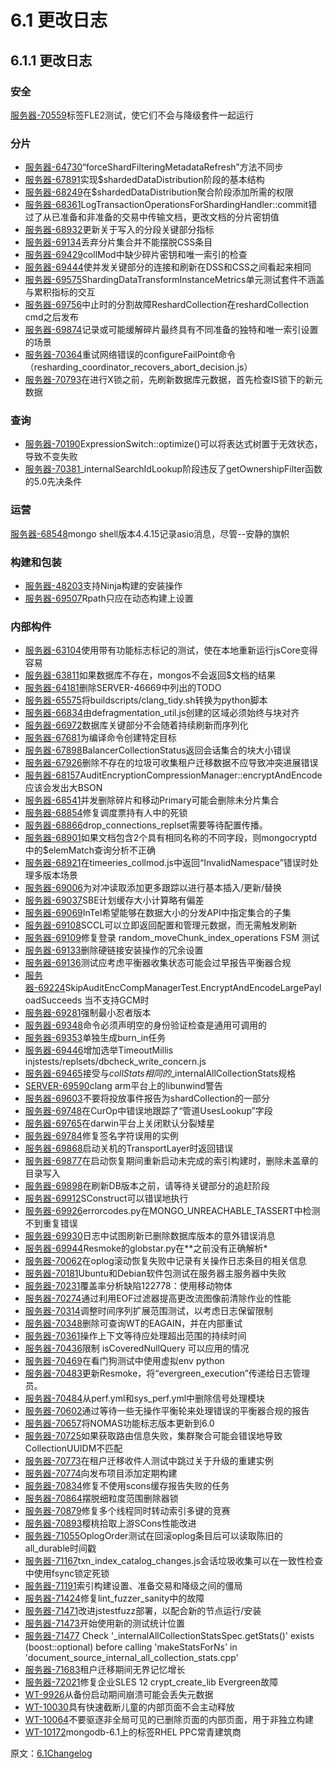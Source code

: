 # 6.1 更改日志

## 6.1.1 更改日志

### 安全

[服务器-70559](https://jira.mongodb.org/browse/SERVER-70559)标签FLE2测试，使它们不会与降级套件一起运行

### 分片

- [服务器-64730](https://jira.mongodb.org/browse/SERVER-64730)“forceShardFilteringMetadataRefresh”方法不同步
- [服务器-67891](https://jira.mongodb.org/browse/SERVER-67891)实现$shardedDataDistribution阶段的基本结构
- [服务器-68249](https://jira.mongodb.org/browse/SERVER-68249)在$shardedDataDistribution聚合阶段添加所需的权限
- [服务器-68361](https://jira.mongodb.org/browse/SERVER-68361)LogTransactionOperationsForShardingHandler::commit错过了从已准备和非准备的交易中传输文档，更改文档的分片密钥值
- [服务器-68932](https://jira.mongodb.org/browse/SERVER-68932)更新关于写入的分段关键部分指标
- [服务器-69134](https://jira.mongodb.org/browse/SERVER-69134)丢弃分片集合并不能摆脱CSS条目
- [服务器-69429](https://jira.mongodb.org/browse/SERVER-69429)collMod中缺少碎片密钥和唯一索引的检查
- [服务器-69444](https://jira.mongodb.org/browse/SERVER-69444)使并发关键部分的连接和刷新在DSS和CSS之间看起来相同
- [服务器-69575](https://jira.mongodb.org/browse/SERVER-69575)ShardingDataTransformInstanceMetrics单元测试套件不涵盖与累积指标的交互
- [服务器-69756](https://jira.mongodb.org/browse/SERVER-69756)中止时的分割故障ReshardCollection在reshardCollection cmd之后发布
- [服务器-69874](https://jira.mongodb.org/browse/SERVER-69874)记录或可能缓解碎片最终具有不同准备的独特和唯一索引设置的场景
- [服务器-70364](https://jira.mongodb.org/browse/SERVER-70364)重试网络错误的configureFailPoint命令（resharding_coordinator_recovers_abort_decision.js）
- [服务器-70793](https://jira.mongodb.org/browse/SERVER-70793)在进行X锁之前，先刷新数据库元数据，首先检查IS锁下的新元数据

### 查询

- [服务器-70190](https://jira.mongodb.org/browse/SERVER-70190)ExpressionSwitch::optimize()可以将表达式树置于无效状态，导致不变失败
- [服务器-70381](https://jira.mongodb.org/browse/SERVER-70381)_internalSearchIdLookup阶段违反了getOwnershipFilter函数的5.0先决条件

### 运营

[服务器-68548](https://jira.mongodb.org/browse/SERVER-68548)mongo shell版本4.4.15记录asio消息，尽管--安静的旗帜

### 构建和包装

- [服务器-48203](https://jira.mongodb.org/browse/SERVER-48203)支持Ninja构建的安装操作
- [服务器-69507](https://jira.mongodb.org/browse/SERVER-69507)Rpath只应在动态构建上设置

### 内部构件

- [服务器-63104](https://jira.mongodb.org/browse/SERVER-63104)使用带有功能标志标记的测试，使在本地重新运行jsCore变得容易
- [服务器-63811](https://jira.mongodb.org/browse/SERVER-63811)如果数据库不存在，mongos不会返回$文档的结果
- [服务器-64181](https://jira.mongodb.org/browse/SERVER-64181)删除SERVER-46669中列出的TODO
- [服务器-65575](https://jira.mongodb.org/browse/SERVER-65575)将buildscripts/clang_tidy.sh转换为python脚本
- [服务器-66834](https://jira.mongodb.org/browse/SERVER-66834)由defragmentation_util.js创建的区域必须始终与块对齐
- [服务器-66972](https://jira.mongodb.org/browse/SERVER-66972)数据库关键部分不会随着持续刷新而序列化
- [服务器-67681](https://jira.mongodb.org/browse/SERVER-67681)为编译命令创建特定目标
- [服务器-67898](https://jira.mongodb.org/browse/SERVER-67898)BalancerCollectionStatus返回会话集合的块大小错误
- [服务器-67926](https://jira.mongodb.org/browse/SERVER-67926)删除不存在的垃圾可收集租户迁移数据不应导致冲突进展错误
- [服务器-68157](https://jira.mongodb.org/browse/SERVER-68157)AuditEncryptionCompressionManager::encryptAndEncode应该会发出大BSON
- [服务器-68541](https://jira.mongodb.org/browse/SERVER-68541)并发删除碎片和移动Primary可能会删除未分片集合
- [服务器-68854](https://jira.mongodb.org/browse/SERVER-68854)修复调度票持有人中的死锁
- [服务器-68866](https://jira.mongodb.org/browse/SERVER-68866)drop_connections_replset需要等待配置传播。
- [服务器-68901](https://jira.mongodb.org/browse/SERVER-68901)如果文档包含2个具有相同名称的不同字段，则mongocryptd中的$elemMatch查询分析不正确
- [服务器-68921](https://jira.mongodb.org/browse/SERVER-68921)在timeeries_collmod.js中返回“InvalidNamespace”错误时处理多版本场景
- [服务器-69006](https://jira.mongodb.org/browse/SERVER-69006)为对冲读取添加更多跟踪以进行基本插入/更新/替换
- [服务器-69037](https://jira.mongodb.org/browse/SERVER-69037)SBE计划缓存大小计算略有偏差
- [服务器-69069](https://jira.mongodb.org/browse/SERVER-69069)InTel希望能够在数据大小的分发API中指定集合的子集
- [服务器-69108](https://jira.mongodb.org/browse/SERVER-69108)SCCL可以立即返回配置和管理元数据，而无需触发刷新
- [服务器-69109](https://jira.mongodb.org/browse/SERVER-69109)修复登录 random_moveChunk_index_operations FSM 测试
- [服务器-69133](https://jira.mongodb.org/browse/SERVER-69133)删除硬链接安装操作的冗余设置
- [服务器-69136](https://jira.mongodb.org/browse/SERVER-69136)测试应考虑平衡器收集状态可能会过早报告平衡器合规
- [服务器-69224](https://jira.mongodb.org/browse/SERVER-69224)SkipAuditEncCompManagerTest.EncryptAndEncodeLargePayloadSucceeds 当不支持GCM时
- [服务器-69281](https://jira.mongodb.org/browse/SERVER-69281)强制最小忍者版本
- [服务器-69348](https://jira.mongodb.org/browse/SERVER-69348)命令必须声明空的身份验证检查是通用可调用的
- [服务器-69353](https://jira.mongodb.org/browse/SERVER-69353)单独生成burn_in任务
- [服务器-69446](https://jira.mongodb.org/browse/SERVER-69446)增加选举TimeoutMillis injstests/replsets/dbcheck_write_concern.js
- [服务器-69465](https://jira.mongodb.org/browse/SERVER-69465)接受与$collStats相同的$_internalAllCollectionStats规格
- [SERVER-69590](https://jira.mongodb.org/browse/SERVER-69590)clang arm平台上的libunwind警告
- [服务器-69603](https://jira.mongodb.org/browse/SERVER-69603)不要将投放事件报告为shardCollection的一部分
- [服务器-69748](https://jira.mongodb.org/browse/SERVER-69748)在CurOp中错误地跟踪了“管道UsesLookup”字段
- [服务器-69765](https://jira.mongodb.org/browse/SERVER-69765)在darwin平台上关闭默认分裂矮星
- [服务器-69784](https://jira.mongodb.org/browse/SERVER-69784)修复签名字符误用的实例
- [服务器-69868](https://jira.mongodb.org/browse/SERVER-69868)启动关机的TransportLayer时返回错误
- [服务器-69877](https://jira.mongodb.org/browse/SERVER-69877)在启动恢复期间重新启动未完成的索引构建时，删除未盖章的目录写入
- [服务器-69898](https://jira.mongodb.org/browse/SERVER-69898)在刷新DB版本之前，请等待关键部分的追赶阶段
- [服务器-69912](https://jira.mongodb.org/browse/SERVER-69912)SConstruct可以错误地执行
- [服务器-69926](https://jira.mongodb.org/browse/SERVER-69926)errorcodes.py在MONGO_UNREACHABLE_TASSERT中检测不到重复错误
- [服务器-69930](https://jira.mongodb.org/browse/SERVER-69930)日志中试图刷新已删除数据库版本的意外错误消息
- [服务器-69944](https://jira.mongodb.org/browse/SERVER-69944)Resmoke的globstar.py在**之前没有正确解析*
- [服务器-70062](https://jira.mongodb.org/browse/SERVER-70062)在oplog滚动恢复失败中记录有关操作日志条目的相关信息
- [服务器-70181](https://jira.mongodb.org/browse/SERVER-70181)Ubuntu和Debian软件包测试在服务器主服务器中失败
- [服务器-70231](https://jira.mongodb.org/browse/SERVER-70231)覆盖率分析缺陷122778：使用移动物体
- [服务器-70274](https://jira.mongodb.org/browse/SERVER-70274)通过利用EOF过滤器提高更改流图像前清除作业的性能
- [服务器-70314](https://jira.mongodb.org/browse/SERVER-70314)调整时间序列扩展范围测试，以考虑日志保留限制
- [服务器-70348](https://jira.mongodb.org/browse/SERVER-70348)删除可查询WT的EAGAIN，并在内部重试
- [服务器-70361](https://jira.mongodb.org/browse/SERVER-70361)操作上下文等待应处理超出范围的持续时间
- [服务器-70436](https://jira.mongodb.org/browse/SERVER-70436)限制 isCoveredNullQuery 可以应用的情况
- [服务器-70469](https://jira.mongodb.org/browse/SERVER-70469)在看门狗测试中使用虚拟env python
- [服务器-70483](https://jira.mongodb.org/browse/SERVER-70483)更新Resmoke，将“evergreen_execution”传递给日志管理员。
- [服务器-70484](https://jira.mongodb.org/browse/SERVER-70484)从perf.yml和sys_perf.yml中删除信号处理模块
- [服务器-70602](https://jira.mongodb.org/browse/SERVER-70602)通过等待一些无操作平衡轮来处理错误的平衡器合规的报告
- [服务器-70657](https://jira.mongodb.org/browse/SERVER-70657)将NOMAS功能标志版本更新到6.0
- [服务器-70725](https://jira.mongodb.org/browse/SERVER-70725)如果获取路由信息失败，集群聚合可能会错误地导致CollectionUUIDM不匹配
- [服务器-70773](https://jira.mongodb.org/browse/SERVER-70773)在租户迁移收件人测试中跳过关于升级的重建实例
- [服务器-70774](https://jira.mongodb.org/browse/SERVER-70774)向发布项目添加定期构建
- [服务器-70834](https://jira.mongodb.org/browse/SERVER-70834)修复不使用scons缓存报告失败的任务
- [服务器-70864](https://jira.mongodb.org/browse/SERVER-70864)摆脱细粒度范围删除器锁
- [服务器-70879](https://jira.mongodb.org/browse/SERVER-70879)修复多个线程同时转动索引多键的竞赛
- [服务器-70893](https://jira.mongodb.org/browse/SERVER-70893)樱桃拾取上游SCons性能改进
- [服务器-71055](https://jira.mongodb.org/browse/SERVER-71055)OplogOrder测试在回滚oplog条目后可以读取陈旧的all_durable时间戳
- [服务器-71167](https://jira.mongodb.org/browse/SERVER-71167)txn_index_catalog_changes.js会话垃圾收集可以在一致性检查中使用fsync锁定死锁
- [服务器-71191](https://jira.mongodb.org/browse/SERVER-71191)索引构建设置、准备交易和降级之间的僵局
- [服务器-71424](https://jira.mongodb.org/browse/SERVER-71424)修复lint_fuzzer_sanity中的故障
- [服务器-71471](https://jira.mongodb.org/browse/SERVER-71471)改进jstestfuzz部署，以配合新的节点运行/安装
- [服务器-71473](https://jira.mongodb.org/browse/SERVER-71473)开始使用新的测试统计位置
- [服务器-71477](https://jira.mongodb.org/browse/SERVER-71477) Check '_internalAllCollectionStatsSpec.getStats()' exists (boost::optional) before calling 'makeStatsForNs' in 'document_source_internal_all_collection_stats.cpp'
- [服务器-71683](https://jira.mongodb.org/browse/SERVER-71683)租户迁移期间无界记忆增长
- [服务器-72021](https://jira.mongodb.org/browse/SERVER-72021)修复企业SLES 12 crypt_create_lib Evergreen故障
- [WT-9926](https://jira.mongodb.org/browse/WT-9926)从备份启动期间崩溃可能会丢失元数据
- [WT-10030](https://jira.mongodb.org/browse/WT-10030)具有快速截断儿童的内部页面不会主动释放
- [WT-10064](https://jira.mongodb.org/browse/WT-10064)不要驱逐非全局可见的已删除页面的内部页面，用于非独立构建
- [WT-10172](https://jira.mongodb.org/browse/WT-10172)mongodb-6.1上的标签RHEL PPC常青建筑商





原文：[6.1Changelog](https://www.mongodb.com/docs/upcoming/release-notes/6.1-changelog/)

